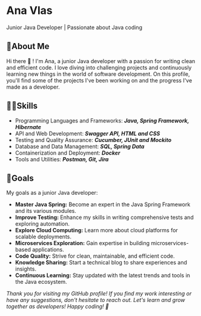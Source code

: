 # Ana Vlas
Junior Java Developer | Passionate about Java coding

## 💁About Me
Hi there 👋 !
I'm Ana, a junior Java developer with a passion for writing clean and efficient code. I love diving into challenging projects and continuously learning new things in the world of software development. On this profile, you'll find some of the projects I've been working on and the progress I've made as a developer.

## 👩‍💻Skills
- Programming Languages and Frameworks: ___Java, Spring Framework, Hibernate___
- API and Web Development: ___Swagger API, HTML and CSS___
- Testing and Quality Assurance: ___Cucumber, JUnit and Mockito___
- Database and Data Management: ___SQL, Spring Data___
- Containerization and Deployment: ___Docker___
- Tools and Utilities: ___Postman, Git, Jira___

## 🎯Goals
My goals as a junior Java developer:

- __Master Java Spring:__ Become an expert in the Java Spring Framework and its various modules.
- __Improve Testing:__ Enhance my skills in writing comprehensive tests and exploring automation.
- __Explore Cloud Computing:__ Learn more about cloud platforms for scalable deployments.
- __Microservices Exploration:__ Gain expertise in building microservices-based applications.
- __Code Quality:__ Strive for clean, maintainable, and efficient code.
- __Knowledge Sharing:__ Start a technical blog to share experiences and insights.
- __Continuous Learning:__ Stay updated with the latest trends and tools in the Java ecosystem.

_Thank you for visiting my GitHub profile! If you find my work interesting or have any suggestions, don't hesitate to reach out. Let's learn and grow together as developers! Happy coding! 🚀_
<!--
**ana1999-code/ana1999-code** is a ✨ _special_ ✨ repository because its `README.md` (this file) appears on your GitHub profile.

Here are some ideas to get you started:

- 🔭 I’m currently working on ...
- 🌱 I’m currently learning ...
- 👯 I’m looking to collaborate on ...
- 🤔 I’m looking for help with ...
- 💬 Ask me about ...
- 📫 How to reach me: ...
- 😄 Pronouns: ...
- ⚡ Fun fact: ...
-->
